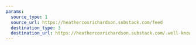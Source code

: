 ```yaml
---
params:
  source_type: 1
  source_url: https://heathercoxrichardson.substack.com/feed
  destination_type: 3
  destination_url: https://heathercoxrichardson.substack.com/.well-known/recommendations.opml
---
```

